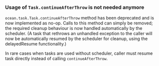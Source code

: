 ### Usage of `Task.continueAfterThrow` is not needed anymore

`ocean.task.Task.continueAfterThrow` method has been deprecated and is now
implemented as no-op. Calls to this method can simply be removed; the required
cleanup behaviour is now handled automatically by the scheduler. (A task that
rethrows an unhandled exception to the caller will now be automatically resumed
by the scheduler for cleanup, using the delayedResume functionality.)

In rare cases when tasks are used without scheduler, caller must resume task
directly instead of calling `continueAfterThrow`.

